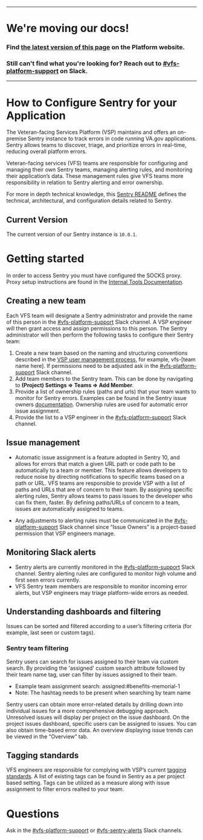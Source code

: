 ----
# We're moving our docs! 
### Find [the latest version of this page](https://depo-platform-documentation.scrollhelp.site/analytics-monitoring/Tracking-Application-Errors-with-Sentry.590774316.html) on the Platform website.

### Still can't find what you're looking for? Reach out to [#vfs-platform-support](https://dsva.slack.com/archives/CBU0KDSB1) on Slack.

----

# How to Configure Sentry for your Application

The Veteran-facing Services Platform (VSP) maintains and offers an on-premise Sentry instance to track errors in code running VA.gov applications. Sentry allows teams to discover, triage, and prioritize errors in real-time, reducing overall platform errors. 

Veteran-facing services (VFS) teams are responsible for configuring and managing their own Sentry teams, managing alerting rules, and monitoring their application’s data. These management rules give VFS teams more responsibility in relation to Sentry alerting and error ownership.

For more in depth technical knowledge, this [Sentry README](https://github.com/department-of-veterans-affairs/devops/blob/master/ansible/deployment/config/sentry/README.md#runningtesting-sentry-locally) defines the technical, architectural, and configuration details related to Sentry.

## Current Version
The current version of our Sentry instance is `10.0.1`. 

# Getting started
In order to access Sentry you must have configured the SOCKS proxy. Proxy setup instructions are found in the [Internal Tools Documentation](https://github.com/department-of-veterans-affairs/va.gov-team/blob/master/platform/engineering/internal-tools.md).

## Creating a new team
Each VFS team will designate a Sentry administrator and provide the name of this person in the [#vfs-platform-support](https://dsva.slack.com/channels/vfs-platform-support) Slack channel. A VSP engineer will then grant access and assign permissions to this person. The Sentry administrator will then perform the following tasks to configure their Sentry team:

1. Create a new team based on the naming and structuring conventions described in the [VSP user management process](https://github.com/department-of-veterans-affairs/va.gov-team/blob/master/platform/engineering/vsp_user_managment_process.md), for example, vfs-[team name here]. If permissions need to be adjusted ask in the [#vfs-platform-support](https://dsva.slack.com/channels/vfs-platform-support) Slack channel.
2. Add team members to the Sentry team. This can be done by navigating to **(Project) Settings => Teams => Add Member**.
3. Provide a list of ownership rules (paths and urls) that your team wants to monitor for Sentry errors. Examples can be found in the Sentry issue owners [documentation](https://docs.sentry.io/workflow/issue-owners/#configuration). Ownership rules are used for automatic error issue assignment.
4. Provide the list to a VSP engineer in the [#vfs-platform-support](https://dsva.slack.com/channels/vfs-platform-support) Slack channel. 

## Issue management
* Automatic issue assignment is a feature adopted in Sentry 10, and allows for errors that match a given URL path or code path to be automatically to a team or member. This feature allows developers to reduce noise by directing notifications to specific teams based on a path or URL. VFS teams are responsible to provide VSP with a list of paths and URLs that are of concern to their team. By assigning specific alerting rules, Sentry allows teams to pass issues to the developer who can fix them, faster. By defining paths/URLs of concern to a team, issues are automatically assigned to teams.

* Any adjustments to alerting rules must be communicated in the [#vfs-platform-support](https://dsva.slack.com/channels/vfs-platform-support) Slack channel since “Issue Owners” is a project-based permission that VSP engineers manage.

## Monitoring Slack alerts
* Sentry alerts are currently monitored in the [#vfs-platform-support](https://dsva.slack.com/channels/vfs-platform-support) Slack channel. Sentry alerting rules are configured to monitor high volume and first seen errors currently.
* VFS Sentry team members are responsible to monitor incoming error alerts, but VSP engineers may triage platform-wide errors as needed.

## Understanding dashboards and filtering
Issues can be sorted and filtered according to a user’s filtering criteria (for example, last seen or custom tags). 

### Sentry team filtering
Sentry users can search for issues assigned to their team via custom search. By providing the 'assigned' custom search attribute followed by their team name tag, user can filter by issues assigned to their team.

* Example team assignment search: assigned:#benefits-memorial-1 
* Note: The hashtag needs to be present when searching by team name

Sentry users can obtain more error-related details by drilling down into individual issues for a more comprehensive debugging approach. Unresolved issues will display per project on the issue dashboard. On the project issues dashboard, specific users can be assigned to issues. You can also obtain time-based error data. An overview displaying issue trends can be viewed in the “Overview” tab.

## Tagging standards

VFS engineers are  responsible for complying with VSP’s current [tagging standards](https://github.com/department-of-veterans-affairs/va.gov-team/blob/master/platform/engineering/sentry-tagging-standards.md). A list of existing tags can be found in Sentry as a per project based setting. Tags can be utilized as a measure along with issue assignment to filter errors realted to your team.

# Questions
Ask in the [#vfs-platform-support](https://dsva.slack.com/channels/vfs-platform-support) or [#vfs-sentry-alerts](https://dsva.slack.com/channels/vfs-sentry-alerts) Slack channels.
